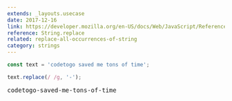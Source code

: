 ```yaml
---
extends: _layouts.usecase
date: 2017-12-16
link: https://developer.mozilla.org/en-US/docs/Web/JavaScript/Reference/Global_Objects/String/replace
reference: String.replace
related: replace-all-occurrences-of-string
category: strings
---
```


```javascript
const text = 'codetogo saved me tons of time';

text.replace(/ /g, '-');
```

<pre class="output">codetogo-saved-me-tons-of-time</pre>
